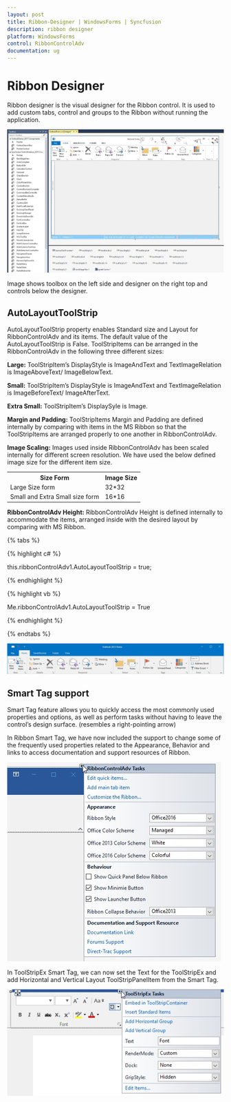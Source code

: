 ```yaml
---
layout: post
title: Ribbon-Designer | WindowsForms | Syncfusion
description: ribbon designer
platform: WindowsForms
control: RibbonControlAdv 
documentation: ug
---
```


# Ribbon Designer

Ribbon designer is the visual designer for the Ribbon control. It is used to add custom tabs, control and groups to the Ribbon without running the application.

![Design view of Ribbon with various controls](Ribbon_Designer_Images/Ribbon-Designer_img1.jpg)

Image shows toolbox on the left side and designer on the right top and controls below the designer.

## AutoLayoutToolStrip

AutoLayoutToolStrip property enables Standard size and Layout for RibbonControlAdv and its items. The default value of the AutoLayoutToolStrip is False. ToolStripItems can be arranged in the RibbonControlAdv in the following three different sizes:

**Large:** ToolStripItem’s DisplayStyle is ImageAndText and TextImageRelation is ImageAboveText/ ImageBelowText.

**Small:** ToolStripItem’s DisplayStyle is ImageAndText and TextImageRelation is ImageBeforeText/ ImageAfterText.

**Extra Small:** ToolStripItem’s DisplaySyle is Image. 

**Margin and Padding:** ToolStripItems Margin and Padding are defined internally by comparing with items in the MS Ribbon so that the ToolStripItems are arranged properly to one another in RibbonControlAdv.

**Image Scaling:** Images used inside RibbonControlAdv has been scaled internally for different screen resolution. We have used the below defined image size for the different item size.

<table>
<tr>
<th>
Size Form</th><th>
Image Size</th></tr> 

<tr>
<td>
Large Size form</td><td>
32*32</td></tr>
<tr>
<td>
Small and Extra Small size form</td><td>
16*16</td></tr>
</table>

**RibbonControlAdv Height:** RibbonControlAdv Height is defined internally to accommodate the items, arranged inside with the desired layout by comparing with MS Ribbon. 

{% tabs %}

{% highlight c# %}

this.ribbonControlAdv1.AutoLayoutToolStrip = true;

{% endhighlight %}

{% highlight vb %}

Me.ribbonControlAdv1.AutoLayoutToolStrip = True

{% endhighlight %}

{% endtabs %}

![Ribbon with AutoLayoutToolStrip](Ribbon_Designer_Images/Ribbon-Designer_img4.jpg)

## Smart Tag support

Smart Tag feature allows you to quickly access the most commonly used properties and options, as well as perform tasks without having to leave the control’s design surface. (resembles a right-pointing arrow)

In Ribbon Smart Tag, we have now included the support to change some of the frequently used properties related to the Appearance, Behavior and links to access documentation and support resources of Ribbon.

![Smart Tag of RibbonControlAdv](Ribbon_Designer_Images/Ribbon-Designer_img2.jpg)

In ToolStripEx Smart Tag, we can now set the Text for the ToolStripEx and add Horizontal and Vertical Layout ToolStripPanelItem from the Smart Tag. 

![Smart Tag of ToolStripEx](Ribbon_Designer_Images/Ribbon-Designer_img3.jpg)

